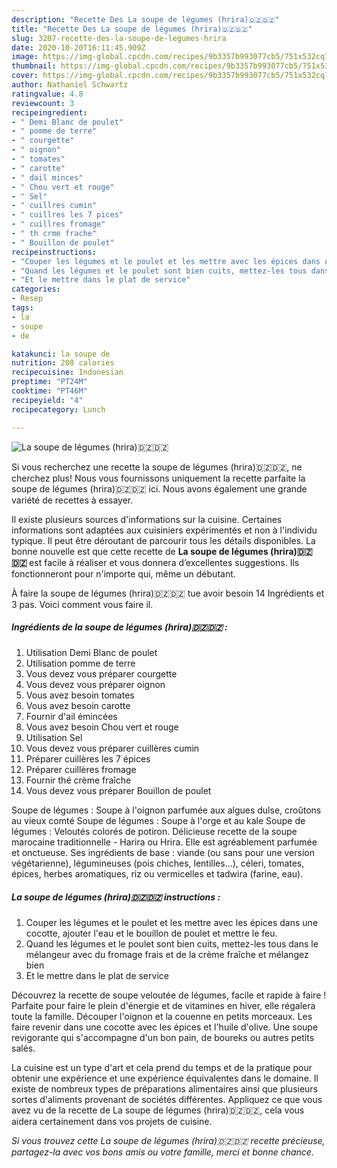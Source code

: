 ```yaml
---
description: "Recette Des La soupe de légumes (hrira)🇩🇿🇩🇿"
title: "Recette Des La soupe de légumes (hrira)🇩🇿🇩🇿"
slug: 3207-recette-des-la-soupe-de-legumes-hrira
date: 2020-10-20T16:11:45.909Z
image: https://img-global.cpcdn.com/recipes/9b3357b993077cb5/751x532cq70/la-soupe-de-legumes-hrira🇩🇿🇩🇿-photo-principale-de-la-recette.jpg
thumbnail: https://img-global.cpcdn.com/recipes/9b3357b993077cb5/751x532cq70/la-soupe-de-legumes-hrira🇩🇿🇩🇿-photo-principale-de-la-recette.jpg
cover: https://img-global.cpcdn.com/recipes/9b3357b993077cb5/751x532cq70/la-soupe-de-legumes-hrira🇩🇿🇩🇿-photo-principale-de-la-recette.jpg
author: Nathaniel Schwartz
ratingvalue: 4.8
reviewcount: 3
recipeingredient:
- " Demi Blanc de poulet"
- " pomme de terre"
- " courgette"
- " oignon"
- " tomates"
- " carotte"
- " dail minces"
- " Chou vert et rouge"
- " Sel"
- " cuillres cumin"
- " cuillres les 7 pices"
- " cuillres fromage"
- " th crme frache"
- " Bouillon de poulet"
recipeinstructions:
- "Couper les légumes et le poulet et les mettre avec les épices dans une cocotte, ajouter l&#39;eau et le bouillon de poulet et mettre le feu."
- "Quand les légumes et le poulet sont bien cuits, mettez-les tous dans le mélangeur avec du fromage frais et de la crème fraîche et mélangez bien"
- "Et le mettre dans le plat de service"
categories:
- Resep
tags:
- la
- soupe
- de

katakunci: la soupe de 
nutrition: 208 calories
recipecuisine: Indonesian
preptime: "PT24M"
cooktime: "PT46M"
recipeyield: "4"
recipecategory: Lunch

---
```



![La soupe de légumes (hrira)🇩🇿🇩🇿](https://img-global.cpcdn.com/recipes/9b3357b993077cb5/751x532cq70/la-soupe-de-legumes-hrira🇩🇿🇩🇿-photo-principale-de-la-recette.jpg)

Si vous recherchez une recette la soupe de légumes (hrira)🇩🇿🇩🇿, ne cherchez plus! Nous vous fournissons uniquement la recette parfaite la soupe de légumes (hrira)🇩🇿🇩🇿 ici. Nous avons également une grande variété de recettes à essayer.

Il existe plusieurs sources d'informations sur la cuisine. Certaines informations sont adaptées aux cuisiniers expérimentés et non à l'individu typique. Il peut être déroutant de parcourir tous les détails disponibles. La bonne nouvelle est que cette recette de <strong> La soupe de légumes (hrira)🇩🇿🇩🇿 </strong> est facile à réaliser et vous donnera d’excellentes suggestions. Ils fonctionneront pour n'importe qui, même un débutant.

<!--inarticleads1-->

À faire la soupe de légumes (hrira)🇩🇿🇩🇿 tue avoir besoin 14 Ingrédients et 3 pas. Voici comment vous faire il.

##### Ingrédients de la soupe de légumes (hrira)🇩🇿🇩🇿 :

1. Utilisation  Demi Blanc de poulet
1. Utilisation  pomme de terre
1. Vous devez vous préparer  courgette
1. Vous devez vous préparer  oignon
1. Vous avez besoin  tomates
1. Vous avez besoin  carotte
1. Fournir  d&#39;ail émincées
1. Vous avez besoin  Chou vert et rouge
1. Utilisation  Sel
1. Vous devez vous préparer  cuillères cumin
1. Préparer  cuillères les 7 épices
1. Préparer  cuillères fromage
1. Fournir  thé crème fraîche
1. Vous devez vous préparer  Bouillon de poulet


Soupe de légumes : Soupe à l&#39;oignon parfumée aux algues dulse, croûtons au vieux comté Soupe de légumes : Soupe à l&#39;orge et au kale Soupe de légumes : Veloutés colorés de potiron. Délicieuse recette de la soupe marocaine traditionnelle - Harira ou Hrira. Elle est agréablement parfumée et onctueuse. Ses ingrédients de base : viande (ou sans pour une version végétarienne), légumineuses (pois chiches, lentilles…), céleri, tomates, épices, herbes aromatiques, riz ou vermicelles et tadwira (farine, eau). 

<!--inarticleads2-->

##### La soupe de légumes (hrira)🇩🇿🇩🇿 instructions :

1. Couper les légumes et le poulet et les mettre avec les épices dans une cocotte, ajouter l&#39;eau et le bouillon de poulet et mettre le feu.
1. Quand les légumes et le poulet sont bien cuits, mettez-les tous dans le mélangeur avec du fromage frais et de la crème fraîche et mélangez bien
1. Et le mettre dans le plat de service


Découvrez la recette de soupe veloutée de légumes, facile et rapide à faire ! Parfaite pour faire le plein d&#39;énergie et de vitamines en hiver, elle régalera toute la famille. Découper l&#39;oignon et la couenne en petits morceaux. Les faire revenir dans une cocotte avec les épices et l&#39;huile d&#39;olive. Une soupe revigorante qui s&#39;accompagne d&#39;un bon pain, de boureks ou autres petits salés. 

<!--inarticleads1-->

<p>
La cuisine est un type d'art et cela prend du temps et de la pratique pour obtenir une expérience et une expérience équivalentes dans le domaine. Il existe de nombreux types de préparations alimentaires ainsi que plusieurs sortes d'aliments provenant de sociétés différentes. Appliquez ce que vous avez vu de la recette de La soupe de légumes (hrira)🇩🇿🇩🇿, cela vous aidera certainement dans vos projets de cuisine.
</p>

<p>
<i>Si vous trouvez cette La soupe de légumes (hrira)🇩🇿🇩🇿 recette précieuse, partagez-la avec vos bons amis ou votre famille, merci et bonne chance.</i>
</p>
